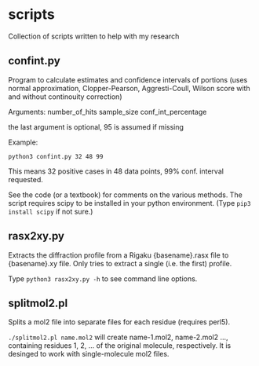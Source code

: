 # scripts

Collection of scripts written to help with my research

## confint.py

Program to calculate estimates and confidence intervals of portions
(uses normal approximation, Clopper-Pearson, Aggresti-Coull, Wilson score with and without continouity correction)

Arguments: number_of_hits sample_size conf_int_percentage

the last argument is optional, 95 is assumed if missing

Example:

``python3 confint.py 32 48 99``

This means 32 positive cases in 48 data points, 99% conf. interval requested.

See the code (or a textbook) for comments on the various methods.
The script requires scipy to be installed in your python environment. (Type ``pip3 install scipy`` if not sure.)


## rasx2xy.py

Extracts the diffraction profile from a Rigaku {basename}.rasx file to {basename}.xy file. Only tries to extract a single (i.e. the first) profile.

Type ``python3 rasx2xy.py -h`` to see command line options.

## splitmol2.pl

Splits a mol2 file into separate files for each residue (requires perl5).

``./splitmol2.pl name.mol2`` will create name-1.mol2, name-2.mol2 ..., containing
residues 1, 2, ... of the original molecule, respectively. It is desinged to work with single-molecule mol2 files.
